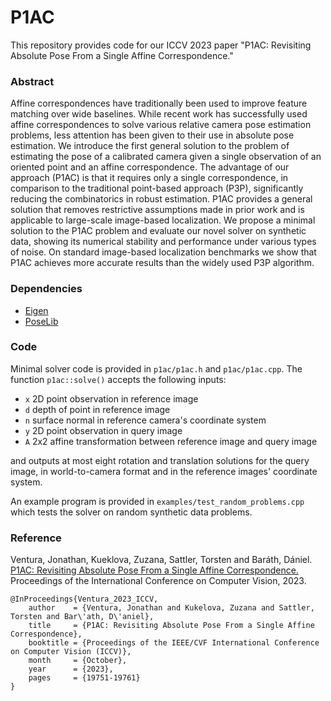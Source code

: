 # P1AC

This repository provides code for our ICCV 2023 paper "P1AC: Revisiting Absolute Pose From a Single Affine Correspondence."  

### Abstract ###

Affine correspondences have traditionally been used to improve feature matching over wide baselines. While recent work has successfully used affine correspondences to solve various relative camera pose estimation problems, less attention has been given to their use in absolute pose estimation. We introduce the first general solution to the problem of estimating the pose of a calibrated camera given a single observation of an oriented point and an affine correspondence. The advantage of our approach (P1AC) is that it requires only a single correspondence, in comparison to the traditional point-based approach (P3P), significantly reducing the combinatorics in robust estimation. P1AC provides a general solution that removes restrictive assumptions made in prior work and is applicable to large-scale image-based localization. We propose a minimal solution to the P1AC problem and evaluate our novel solver on synthetic data, showing its numerical stability and performance under various types of noise. On standard image-based localization benchmarks we show that P1AC achieves more accurate results than the widely used P3P algorithm.

### Dependencies ###

- [Eigen](https://eigen.tuxfamily.org/index.php?title=Main_Page)
- [PoseLib](https://github.com/PoseLib/PoseLib)

### Code ###

Minimal solver code is provided in `p1ac/p1ac.h` and `p1ac/p1ac.cpp`.  The function `p1ac::solve()` accepts the following inputs:

* `x` 2D point observation in reference image
* `d` depth of point in reference image
* `n` surface normal in reference camera's coordinate system
* `y` 2D point observation in query image
* `A` 2x2 affine transformation between reference image and query image

and outputs at most eight rotation and translation solutions for the query image, in world-to-camera format and in the reference images' coordinate system.

An example program is provided in `examples/test_random_problems.cpp` which tests the solver on random synthetic data problems.

### Reference ###

Ventura, Jonathan, Kueklova, Zuzana, Sattler, Torsten and Baráth, Dániel.  [P1AC: Revisiting Absolute Pose From a Single Affine Correspondence.](https://arxiv.org/abs/2011.08790)  Proceedings of the International Conference on Computer Vision, 2023.

    @InProceedings{Ventura_2023_ICCV,
        author    = {Ventura, Jonathan and Kukelova, Zuzana and Sattler, Torsten and Bar\'ath, D\'aniel},
        title     = {P1AC: Revisiting Absolute Pose From a Single Affine Correspondence},
        booktitle = {Proceedings of the IEEE/CVF International Conference on Computer Vision (ICCV)},
        month     = {October},
        year      = {2023},
        pages     = {19751-19761}
    }
